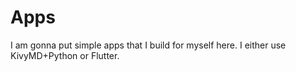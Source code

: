 # Apps
I am gonna put simple apps that I build for myself here. I either use KivyMD+Python or Flutter.
